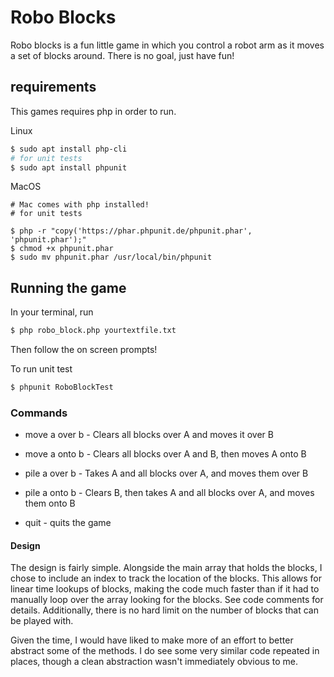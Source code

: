 # Robo Blocks

Robo blocks is a fun little game in which you control a robot arm as it moves a set of blocks around. There is no goal, just have fun!

## requirements
This games requires php in order to run.

Linux
```bash
$ sudo apt install php-cli
# for unit tests
$ sudo apt install phpunit
```

MacOS
```
# Mac comes with php installed!
# for unit tests

$ php -r "copy('https://phar.phpunit.de/phpunit.phar', 'phpunit.phar');"
$ chmod +x phpunit.phar
$ sudo mv phpunit.phar /usr/local/bin/phpunit
```

## Running the game

In your terminal, run 
```bash
$ php robo_block.php yourtextfile.txt
```
Then follow the on screen prompts!

To run unit test
```bash
$ phpunit RoboBlockTest
```

### Commands

* move a over b - Clears all blocks over A and moves it over B

* move a onto b - Clears all blocks over A and B, then moves A onto B

* pile a over b - Takes A and all blocks over A, and moves them over B

* pile a onto b - Clears B, then takes A and all blocks over A, and moves them onto B

* quit - quits the game


#### Design
The design is fairly simple. Alongside the main array that holds the blocks, I chose to include an index to track the location of the blocks. This allows for linear time lookups of blocks, making the code much faster than if it had to manually loop over the array looking for the blocks. See code comments for details. Additionally, there is no hard limit on the number of blocks that can be
played with.

Given the time, I would have liked to make more of an effort to better abstract some of the methods. I do see some very similar code repeated in places, though a clean abstraction wasn't immediately obvious to me. 
